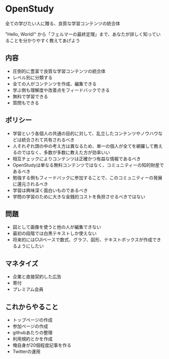 # OpenStudy

全ての学びたい人に贈る、良質な学習コンテンツの統合体

"Hello, World!" から「フェルマーの最終定理」まで、あなたが詳しく知っていることを分かりやすく教えてあげよう

## 内容

- 圧倒的に豊富で良質な学習コンテンツの統合体
- レベル別に分類する
- 全ての人がコンテンツを作成、編集できる
- 学ぶ側も理解度や改善点をフィードバックできる
- 無料で学習できる
- 質問もできる

## ポリシー

- 学習という各個人の共通の目的に対して、乱立したコンテンツやノウハウなどは統合されて共有されるべき
- 人それぞれ頭の中の考え方は異なるため、単一の個人が全てを網羅して教えるのではなく、多数が多数に教えた方が効率いい
- 相互チェックによりコンテンツは正確かつ有益な情報であるべき
- OpenStudyは単なる無料コンテンツではなく、コミュニティーの知的財産であるべき
- 勉強する側もフィードバックに参加することで、このコミュニティーの発展に還元されるべき
- 学習は興味深く面白いものであるべき
- 学問の学習のために大きな金銭的コストを負担させるべきではない

## 問題

- 図として画像を使うと他の人が編集できない
- 最初の段階では白黒テキストしか使えない
- 将来的にはCUIベースで数式、グラフ、図形、テキストボックスが作成できるようにしたい
<!-- - 学問からノウハウまで
- 糖質制限した方がいいかしない方がいいかみたいに、正解が1つに定まらない話題は、最終的には本人が意思決定する前提のもと、対立するノウハウについて主張や批判の根拠を明確にすることで、読んだ人に十分な情報が提供されることを共通の目標にする
- たけのこの里かきのこの山のどちらがいいかみたいに、単純な個人の好みが関わるものは除外する
- チョコを買う際の選び方として、カカオの割合や硬さや厚みなどで分類するものはあり -->

## マネタイズ

- 企業と直接契約した広告
- 寄付
- プレミアム会員

## これからやること

- トップページの作成
- 参加ページの作成
- githubあたりの整理
- 利用規約とかを作成
- 俺自身が20個程度記事を作る
- Twitterの運用


